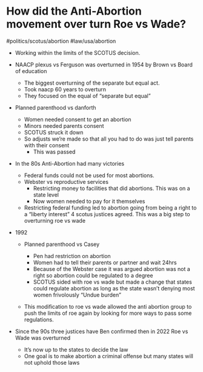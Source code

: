 # How did the Anti-Abortion movement over turn Roe vs Wade?
#politics/scotus/abortion #law/usa/abortion

* Working within the limits of the SCOTUS decision.
* NAACP plexus vs Ferguson was overturned in 1954 by Brown vs Board of education

	* The biggest overturning of the separate but equal act.
	* Took naacp 60 years to overturn
	* They focused on the equal of “separate but equal”

* Planned parenthood vs danforth
	* Women needed consent to get an abortion
	* Minors needed parents consent
	* SCOTUS struck it down
	* So adjusts we’re made so that all you had to do was just tell parents with their consent
		* This was passed

* In the 80s Anti-Abortion had many victories
	* Federal funds could not be used for most abortions.
	* Webster vs reproductive services
		* Restricting money to facilities that did abortions. This was on a state level
		* Now women needed to pay for it themselves
	* Restricting federal funding led to abortion going from being a right to a “liberty interest” 4 scotus justices agreed. This was a big step to overturning roe vs wade

* 1992
	* Planned parenthood vs Casey
		* Pen had restriction on abortion
		* Women had to tell their parents or partner and wait 24hrs
		* Because of the Webster case it was argued abortion was not a right so abortion could be regulated to a degree
		* SCOTUS sided with roe vs wade but made a change that states could regulate abortion as long as the state wasn’t denying most women frivolously “Undue burden”

	* This modification to roe vs wade allowed the anti abortion group to push the limits of roe again by looking for more ways to pass some regulations.

* Since the 90s three justices have Ben confirmed then in 2022 Roe vs Wade was overturned
	* It’s now up to the states to decide the law
	* One goal is to make abortion a criminal offense but many states will not uphold those laws